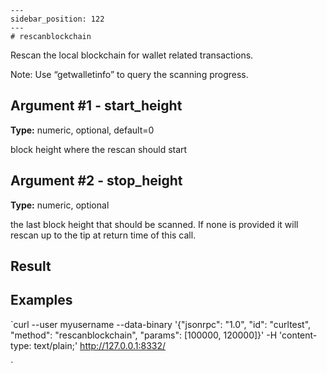 
    ---
    sidebar_position: 122
    ---
    # rescanblockchain

Rescan the local blockchain for wallet related transactions.

Note: Use “getwalletinfo” to query the scanning progress.

## Argument #1 - start\_height

**Type:** numeric, optional, default=0

block height where the rescan should start

## Argument #2 - stop\_height

**Type:** numeric, optional

the last block height that should be scanned. If none is provided it will rescan up to the tip at return time of this call.

## Result

## Examples

`curl --user myusername --data-binary '{"jsonrpc": "1.0", "id": "curltest", "method": "rescanblockchain", "params": [100000, 120000]}' -H 'content-type: text/plain;' http://127.0.0.1:8332/

`
